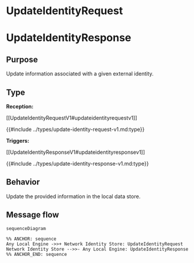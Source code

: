 <div class="message">

# UpdateIdentityRequest
# UpdateIdentityResponse

## Purpose

<!-- --8<-- [start:purpose] -->
Update information associated with a given external identity.
<!-- --8<-- [end:purpose] -->

## Type

<!-- --8<-- [start:type] -->
**Reception:**

[[UpdateIdentityRequestV1#updateidentityrequestv1]]

{{#include ../types/update-identity-request-v1.md:type}}

**Triggers:**

[[UpdateIdentityResponseV1#updateidentityresponsev1]]

{{#include ../types/update-identity-response-v1.md:type}}
<!-- --8<-- [end:type] -->

## Behavior

<!-- --8<-- [start:behavior] -->
Update the provided information in the local data store.
<!-- --8<-- [end:behavior] -->

## Message flow

<!-- --8<-- [start:messages] -->
```mermaid
sequenceDiagram

%% ANCHOR: sequence
Any Local Engine ->>+ Network Identity Store: UpdateIdentityRequest
Network Identity Store -->>- Any Local Engine: UpdateIdentityResponse
%% ANCHOR_END: sequence
```
<!-- --8<-- [end:messages] -->

</div>

